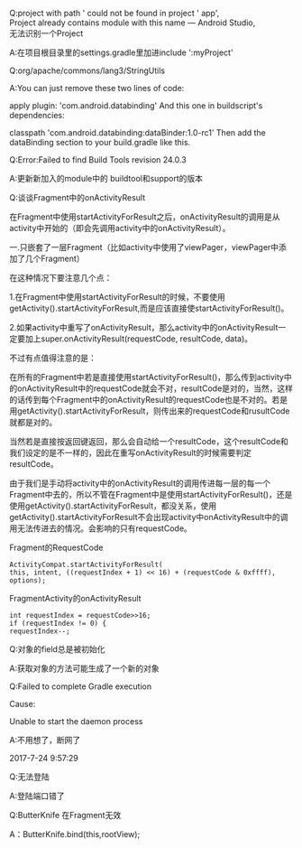Q:project with path ' could not be found in project ' app',<br>
Project already contains module with this name — Android Studio,<br>
无法识别一个Project

A:在项目根目录里的settings.gradle里加进include ':myProject'

Q:org/apache/commons/lang3/StringUtils

A:You can just remove these two lines of code:

apply plugin: 'com.android.databinding'
And this one in buildscript's dependencies:

classpath 'com.android.databinding:dataBinder:1.0-rc1'
Then add the dataBinding section to your build.gradle like this.

Q:Error:Failed to find Build Tools revision 24.0.3

A:更新新加入的module中的 buildtool和support的版本

Q:谈谈Fragment中的onActivityResult

在Fragment中使用startActivityForResult之后，onActivityResult的调用是从activity中开始的（即会先调用activity中的onActivityResult）。

一.只嵌套了一层Fragment（比如activity中使用了viewPager，viewPager中添加了几个Fragment）

在这种情况下要注意几个点：

1.在Fragment中使用startActivityForResult的时候，不要使用getActivity().startActivityForResult,而是应该直接使startActivityForResult()。

2.如果activity中重写了onActivityResult，那么activity中的onActivityResult一定要加上super.onActivityResult(requestCode, resultCode, data)。

不过有点值得注意的是：

在所有的Fragment中若是直接使用startActivityForResult()，那么传到activity中的onActivityResult中的requestCode就会不对，resultCode是对的，当然，这样的话传到每个Fragment中的onActivityResult的requestCode也是不对的。若是用getActivity().startActivityForResult，则传出来的requestCode和rusultCode就都是对的。

当然若是直接按返回键返回，那么会自动给一个resultCode，这个resultCode和我们设定的是不一样的，因此在重写onActivityResult的时候需要判定resultCode。

由于我们是手动将activity中的onActivityResult的调用传进每一层的每一个Fragment中去的，所以不管在Fragment中是使用startActivityForResult()，还是使用getActivity().startActivityForResult，都没关系，使用getActivity().startActivityForResult不会出现activity中onActivityResult中的调用无法传进去的情况。会影响的只有requestCode。


Fragment的RequestCode

    ActivityCompat.startActivityForResult(
    this, intent, ((requestIndex + 1) << 16) + (requestCode & 0xffff), options);

FragmentActivity的onActivityResult

    int requestIndex = requestCode>>16;
    if (requestIndex != 0) {
    requestIndex--;


Q:对象的field总是被初始化

A:获取对象的方法可能生成了一个新的对象

Q:Failed to complete Gradle execution

Cause:

Unable to start the daemon process

A:不用想了，断网了

2017-7-24 9:57:29 

Q:无法登陆

A:登陆端口错了

Q:ButterKnife 在Fragment无效

A：ButterKnife.bind(this,rootView);